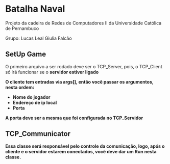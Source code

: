 # Batalha Naval

Projeto da cadeira de Redes de Computadores II da Universidade Católica de Pernambuco

Grupo:
Lucas Leal
Giulia Falcão

## SetUp Game

O primeiro arquivo a ser rodado deve ser o TCP_Server, pois, o TCP_Client só irá funcionar se o <b> servidor estiver ligado <b>

O cliente tem entradas via args[], então você passar os argumentos, nesta ordem:
  - Nome do jogador
  - Endereço de ip local
  - Porta
  
<b> A porta deve ser a mesma que foi configurada no TCP_Servidor <b>
  
## TCP_Communicator

Essa classe será responsável pelo controle da comunicação, logo, após o cliente e o servidor estarem conectados, você <b> deve <b> dar um 
Run nesta classe.

